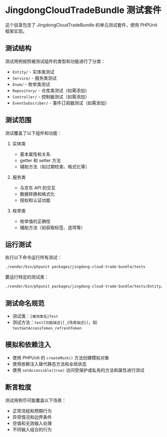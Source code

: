 # JingdongCloudTradeBundle 测试套件

这个目录包含了 JingdongCloudTradeBundle 的单元测试套件，使用 PHPUnit 框架实现。

## 测试结构

测试用例按照被测试组件的类型和功能进行了分类：

- `Entity/` - 实体类测试
- `Service/` - 服务类测试
- `Enum/` - 枚举类测试
- `Repository/` - 仓库类测试（如需添加）
- `Controller/` - 控制器测试（如需添加）
- `EventSubscriber/` - 事件订阅器测试（如需添加）

## 测试范围

测试覆盖了以下组件和功能：

1. 实体类
   - 基本属性和关系
   - getter 和 setter 方法
   - 辅助方法（如过期检查、格式化等）

2. 服务类
   - 与京东 API 的交互
   - 数据转换和格式化
   - 授权和认证功能

3. 枚举类
   - 枚举值的正确性
   - 辅助方法（如获取标签、选项等）

## 运行测试

执行以下命令运行所有测试：

```bash
./vendor/bin/phpunit packages/jingdong-cloud-trade-bundle/tests
```

要运行特定的测试类：

```bash
./vendor/bin/phpunit packages/jingdong-cloud-trade-bundle/tests/Entity/AccountTest.php
```

## 测试命名规范

- 测试类：`{被测类名}Test`
- 测试方法：`test{功能描述}[_{场景描述}]`，如 `testGetAccessToken_refreshToken`

## 模拟和依赖注入

- 使用 PHPUnit 的 `createMock()` 方法创建模拟对象
- 使用依赖注入替代静态方法和全局状态
- 使用 `setAccessible(true)` 访问受保护或私有的方法和属性进行测试

## 断言粒度

测试用例尽可能覆盖以下场景：

- 正常流程和预期行为
- 异常情况和边界条件
- 空值和无效输入处理
- 不同输入组合的行为
